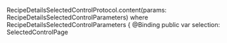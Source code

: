 RecipeDetailsSelectedControlProtocol.content(params: RecipeDetailsSelectedControlParameters)
where
RecipeDetailsSelectedControlParameters {
@Binding public var selection: SelectedControlPage